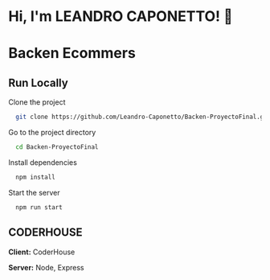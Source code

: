 # Hi, I'm LEANDRO CAPONETTO! 👋

# Backen Ecommers
## Run Locally

Clone the project

```bash
  git clone https://github.com/Leandro-Caponetto/Backen-ProyectoFinal.git
```

Go to the project directory

```bash
  cd Backen-ProyectoFinal
```

Install dependencies

```bash
  npm install
```

Start the server

```bash
  npm run start
```

## CODERHOUSE

**Client:** CoderHouse

**Server:** Node, Express
